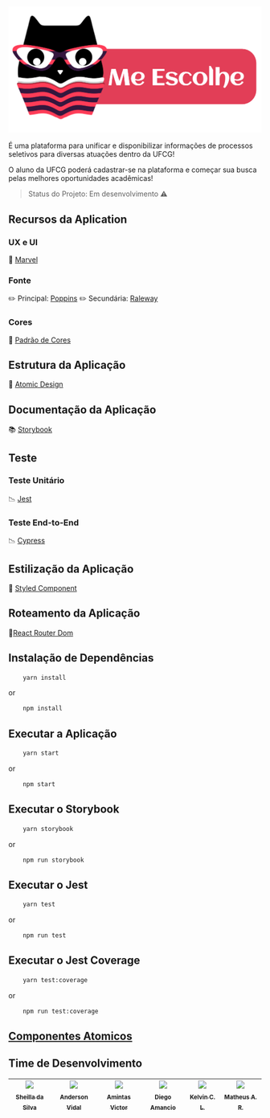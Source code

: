 <img src="/src/styles/images/logo/Logo-me-escolhe-v7.png" width=800 >

É uma plataforma para unificar e disponibilizar informações de processos seletivos para diversas atuações dentro da UFCG!

O aluno da UFCG poderá cadastrar-se na plataforma e começar sua busca pelas melhores oportunidades acadêmicas!

> Status do Projeto: Em desenvolvimento :warning:

## Recursos da Aplication

### UX e UI

:space_invader: [Marvel](https://marvelapp.com/prototype/890h8h8)

### Fonte

:pencil2: Principal: [Poppins](https://fonts.google.com/specimen/Poppins)
:pencil2: Secundária: [Raleway](https://fonts.google.com/specimen/Raleway) 

### Cores

:art: [Padrão de Cores](/src/styles/colors)

## Estrutura da Aplicação

:green_book: [Atomic Design](https://bradfrost.com/blog/post/atomic-web-design)

## Documentação da Aplicação

:books: [Storybook](https://storybook.js.org/)

## Teste

### Teste Unitário

:chart_with_downwards_trend: [Jest](https://jestjs.io/)

### Teste End-to-End

:chart_with_downwards_trend: [Cypress](https://www.cypress.io/)

## Estilização da Aplicação

:straight_ruler: [Styled Component](https://styled-components.com/)

## Roteamento da Aplicação

:vertical_traffic_light:[React Router Dom](https://reactrouter.com/web/guides/quick-start)

## Instalação de Dependências

```bash
    yarn install
```
or 

```bash
    npm install
```
## Executar a Aplicação

```bash
    yarn start
```

or 

```bash
    npm start
```

## Executar o Storybook 

```bash
    yarn storybook
```
or 

```bash
    npm run storybook
```
## Executar o Jest

```bash
    yarn test
```
or 

```bash
    npm run test
```
## Executar o Jest Coverage

```bash
    yarn test:coverage
```
or 

```bash
    npm run test:coverage
```
## [Componentes Atomicos](/src/components/atoms)
## Time de Desenvolvimento 

[<img src="https://avatars0.githubusercontent.com/u/20846737?s=460&u=74713b81f37fc0c5a42ae203459a9824505cba20&v=4" width=115 > <br> <sub> Sheilla da Silva </sub>](https://github.com/sheyslong) | [<img src="https://avatars2.githubusercontent.com/u/27634603?s=460&u=15ac27abbac7e3d986429d3df4af5826b9ed69b6&v=4" width=115 > <br> <sub> Anderson Vidal </sub>](https://github.com/AndersonVidal) | [<img src="https://avatars1.githubusercontent.com/u/25506431?s=460&u=07bdcebf4569d5a2fcdd6bea2b63b68e74183f4e&v=4" width=115 > <br> <sub> Amintas Victor </sub>](https://github.com/amintasvrp) | [<img src="https://avatars0.githubusercontent.com/u/29637912?s=460&u=45999b35959f4e8cb89ddf9c85893e45d28dae06&v=4" width=115 > <br> <sub> Diego Amancio </sub>](https://github.com/DiegoAmancio) | [<img src="https://avatars1.githubusercontent.com/u/39067792?s=460&u=cbea390ae6b8d589a4fab1b4d27ab3228ef074f6&v=4" width=115 > <br> <sub> Kelvin C. L. </sub>](https://github.com/KelvinCL) | [<img src="https://avatars1.githubusercontent.com/u/20665811?s=460&v=4" width=115 > <br> <sub> Matheus A. R. </sub>](https://github.com/matheusyhwh) |
| :---: | :---: | :---: | :---: | :---: | :---: |  
